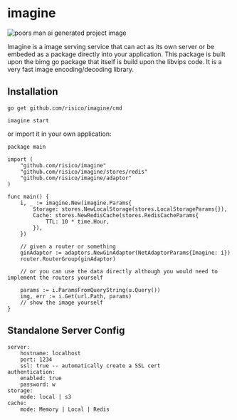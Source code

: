 # imagine
![poors man ai generated project image](https://i.imgur.com/xJPvrPI.png)

Imagine is a image serving service that can act as its own server or be embeded as a package directly into your application. This package is built upon the bimg go package that itself is build upon
the libvips code. It is a very fast image encoding/decoding library.

## Installation

```
go get github.com/risico/imagine/cmd
```

```
imagine start
```

or import it in your own application:

```
package main

import (
    "github.com/risico/imagine"
    "github.com/risico/imagine/stores/redis"
    "github.com/risico/imagine/adaptor"
)

func main() {
    i, _ := imagine.New(imagine.Params{
        Storage: stores.NewLocalStorage(stores.LocalStorageParams{}),
        Cache: stores.NewRedisCache(stores.RedisCacheParams{
            TTL: 10 * time.Hour,
        }),
    })

    // given a router or something
    ginAdaptor := adaptors.NewGinAdaptor(NetAdaptorParams{Imagine: i})
    router.RouterGroup(ginAdaptor)

    // or you can use the data directly although you would need to implement the routers yourself

    params := i.ParamsFromQueryString(u.Query())
    img, err := i.Get(url.Path, params)
    // show the image yourself
}

```

## Standalone Server Config

```
server:
    hostname: localhost
    port: 1234
    ssl: true -- automatically create a SSL cert
authentication:
    enabled: true
    password: w
storage:
    mode: local | s3
cache:
    mode: Memory | Local | Redis
```
